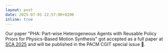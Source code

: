 ```yaml
---
layout: post
date: 2025-07-01 22:57:00+0200
inline: true
---
```


Our paper "PHA: Part-wise Heterogeneous Agents with Reusable Policy Priors for Physics-Based Motion Synthesis" got accepted as a full paper at [SCA 2025](https://computeranimation.org/) and will be published in the PACM CGIT special issue 🥳.